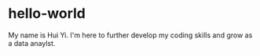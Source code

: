 # hello-world

My  name  is Hui Yi. I'm here to further develop my coding skills and grow as a data anaylst.
